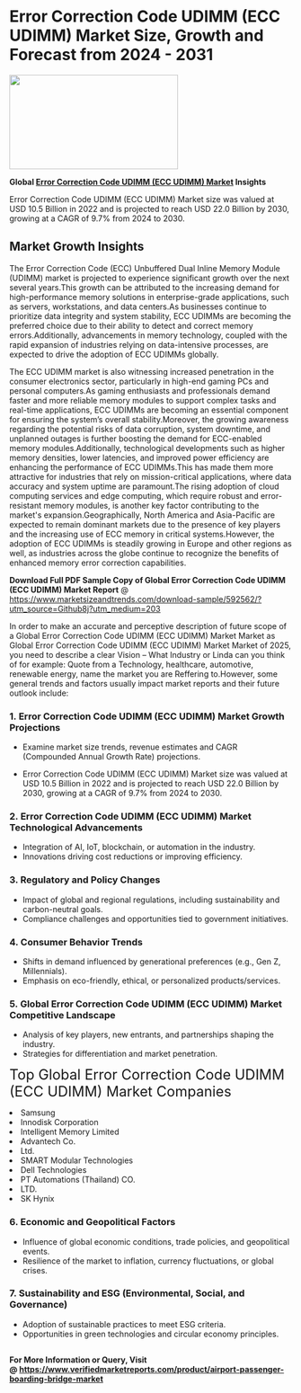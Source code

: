 <H1>Error Correction Code UDIMM (ECC UDIMM) Market Size, Growth and Forecast from 2024 - 2031</H1><img class="aligncenter size-medium wp-image-584254" src="https://thirdeyenews.in/wp-content/uploads/2024/09/Global-Market-Research-300x168.jpeg" alt="" width="300" height="168" /><p><strong>Global&nbsp;<a href="https://www.marketsizeandtrends.com/download-sample/592562/?utm_source=Github8j?utm_medium=203">Error Correction Code UDIMM (ECC UDIMM) Market</a> Insights</strong></p><p>Error Correction Code UDIMM (ECC UDIMM) Market size was valued at USD 10.5 Billion in 2022 and is projected to reach USD 22.0 Billion by 2030, growing at a CAGR of 9.7% from 2024 to 2030.</p><p><h2>Market Growth Insights</h2> <p>The Error Correction Code (ECC) Unbuffered Dual Inline Memory Module (UDIMM) market is projected to experience significant growth over the next several years.This growth can be attributed to the increasing demand for high-performance memory solutions in enterprise-grade applications, such as servers, workstations, and data centers.As businesses continue to prioritize data integrity and system stability, ECC UDIMMs are becoming the preferred choice due to their ability to detect and correct memory errors.Additionally, advancements in memory technology, coupled with the rapid expansion of industries relying on data-intensive processes, are expected to drive the adoption of ECC UDIMMs globally.</p> <p>The ECC UDIMM market is also witnessing increased penetration in the consumer electronics sector, particularly in high-end gaming PCs and personal computers.As gaming enthusiasts and professionals demand faster and more reliable memory modules to support complex tasks and real-time applications, ECC UDIMMs are becoming an essential component for ensuring the system’s overall stability.Moreover, the growing awareness regarding the potential risks of data corruption, system downtime, and unplanned outages is further boosting the demand for ECC-enabled memory modules.Additionally, technological developments such as higher memory densities, lower latencies, and improved power efficiency are enhancing the performance of ECC UDIMMs.This has made them more attractive for industries that rely on mission-critical applications, where data accuracy and system uptime are paramount.The rising adoption of cloud computing services and edge computing, which require robust and error-resistant memory modules, is another key factor contributing to the market's expansion.Geographically, North America and Asia-Pacific are expected to remain dominant markets due to the presence of key players and the increasing use of ECC memory in critical systems.However, the adoption of ECC UDIMMs is steadily growing in Europe and other regions as well, as industries across the globe continue to recognize the benefits of enhanced memory error correction capabilities.</p> <p><span class=""><strong>Download Full PDF Sample Copy of Global Error Correction Code UDIMM (ECC UDIMM) Market Report</strong> @ <a href="https://www.marketsizeandtrends.com/download-sample/592562/?utm_source=Github8j?utm_medium=203" target="_blank">https://www.marketsizeandtrends.com/download-sample/592562/?utm_source=Github8j?utm_medium=203</a></span></p><p>In order to make an accurate and perceptive description of future scope of a Global&nbsp;Error Correction Code UDIMM (ECC UDIMM) Market Market as Global&nbsp;Error Correction Code UDIMM (ECC UDIMM) Market Market of 2025, you need to describe a clear Vision &ndash; What Industry or Linda can you think of for example: Quote from a Technology, healthcare, automotive, renewable energy, name the market you are Reffering to.However, some general trends and factors usually impact market reports and their future outlook include:</p><h3>1.&nbsp;<strong>Error Correction Code UDIMM (ECC UDIMM) Market Growth Projections</strong></h3><ul><li>Examine market size trends, revenue estimates and CAGR (Compounded Annual Growth Rate) projections.</li><li><p>Error Correction Code UDIMM (ECC UDIMM) Market size was valued at USD 10.5 Billion in 2022 and is projected to reach USD 22.0 Billion by 2030, growing at a CAGR of 9.7% from 2024 to 2030.</p></li></ul><h3>2.&nbsp;<strong>Error Correction Code UDIMM (ECC UDIMM) Market Technological Advancements</strong></h3><ul><li>Integration of AI, IoT, blockchain, or automation in the industry.</li><li>Innovations driving cost reductions or improving efficiency.</li></ul><h3>3.&nbsp;<strong>Regulatory and Policy Changes</strong></h3><ul><li>Impact of global and regional regulations, including sustainability and carbon-neutral goals.</li><li>Compliance challenges and opportunities tied to government initiatives.</li></ul><h3>4.&nbsp;<strong>Consumer Behavior Trends</strong></h3><ul><li>Shifts in demand influenced by generational preferences (e.g., Gen Z, Millennials).</li><li>Emphasis on eco-friendly, ethical, or personalized products/services.</li></ul><h3>5.&nbsp;<strong>Global Error Correction Code UDIMM (ECC UDIMM) Market Competitive Landscape</strong></h3><ul><li>Analysis of key players, new entrants, and partnerships shaping the industry.</li><li>Strategies for differentiation and market penetration.</li></ul><p data-pm-slice="1 1 []"><span style="color: inherit; font-family: inherit; font-size: 25px;">Top Global Error Correction Code UDIMM (ECC UDIMM) Market Companies</span></p><div class="" data-test-id=""><p><li>Samsung</li><li> Innodisk Corporation</li><li> Intelligent Memory Limited</li><li> Advantech Co.</li><li> Ltd.</li><li> SMART Modular Technologies</li><li> Dell Technologies</li><li> PT Automations (Thailand) CO.</li><li>LTD.</li><li> SK Hynix</li></p></div><h3>6.&nbsp;<strong>Economic and Geopolitical Factors</strong></h3><ul><li>Influence of global economic conditions, trade policies, and geopolitical events.</li><li>Resilience of the market to inflation, currency fluctuations, or global crises.</li></ul><h3>7.&nbsp;<strong>Sustainability and ESG (Environmental, Social, and Governance)</strong></h3><ul><li>Adoption of sustainable practices to meet ESG criteria.</li><li>Opportunities in green technologies and circular economy principles.</li></ul><h2><strong style="font-size: 14px;">For More Information or Query, Visit @&nbsp;</strong><a style="background-color: #ffffff; font-size: 14px;" href="https://www.marketsizeandtrends.com/report/error-correction-code-udimm-ecc-udimm-market/" target="_blank">https://www.verifiedmarketreports.com/product/airport-passenger-boarding-bridge-market</a></h2>